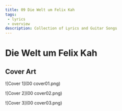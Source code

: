 ```yaml
---
title: 09 Die Welt um Felix Kah
tags: 
 - lyrics
 - overview
description: Collection of Lyrics and Guitar Songs
---
```


# Die Welt um Felix Kah

## Cover Art

![Cover 1](00 cover01.png)

![Cover 2](00 cover02.png)

![Cover 3](00 cover03.png)
